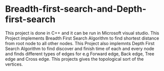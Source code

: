 # Breadth-first-search-and-Depth-first-search
This project is done in C++ and it can be run in Microsoft visual studio.
This Project implements Breadth First Search Algorithm to find shortest distance from root node to all other nodes.
This Project also implemnts Depth First Search Algorithm to find discover and finish time of each and every node and finds different 
types of edges for e.g Forward edge, Back edge, Tree edge and Cross edge. This projects gives the topological sort of the vertices.
